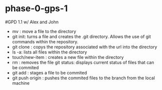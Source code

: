 # phase-0-gps-1

#GPD 1.1 w/ Alex and John 

* mv : move a file to the directory 
* git init: turns a file and creates the .git directory. Allows the use of git commands within the repository. 
* git clone : copys the repository associated with the url into the directory 
* ls -a: lists all files within the directory 
* touch/new-item : creates a new file within the directory 
* rm : removes the file git status: displays current status of files that can be commited 
* git add : stages a file to be commited 
* git push origin : pushes the commited files to the branch from the local machine